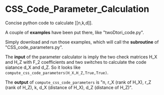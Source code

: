 # CSS_Code_Parameter_Calculation
Concise python code to calculate [[n,k,d]].

A couple of **examples** have been put there, like "twoDtori_code.py". 

Simply download and run those examples, which will call the **subroutine** of "CSS_code_parameters.py". 

The **input** of the parameter calculator is imply the two check matrices H_X and H_Z with F_2 coefficients and two switches to calculate the code siatance d_X and d_Z. So it looks like ```compute_css_code_parameters(H_X,H_Z,True,True)```. 

The **output** of ```compute_css_code_parameters``` is "n, r_X (rank of H_X), r_Z (rank of H_Z), k, d_X (distance of H_X), d_Z (distance of H_Z)". 
